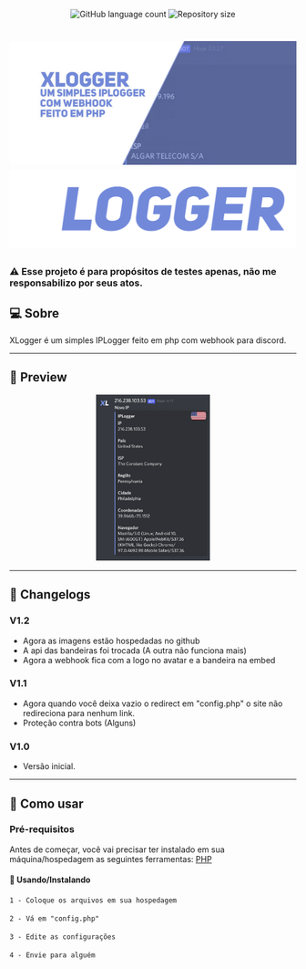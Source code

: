 
<p align="center">
  <img alt="GitHub language count" src="https://img.shields.io/github/languages/count/CT0222/XLogger?color=%2304D361">

  <img alt="Repository size" src="https://img.shields.io/github/repo-size/CT0222/XLogger">
  
 
</p>
<h1 align="center">
    <img alt="Banner" title="Banner" src="https://raw.githubusercontent.com/CT0222/XLogger/main/68747470733a2f2f692e6962622e636f2f4a79484d4c53582f32303231303832332d3233303235372e6a7067206972.jpeg"/>
    <img alt="Logo" title="Logo" src="https://raw.githubusercontent.com/CT0222/XLogger/main/20220131_123802.png"/>
</h1>

### ⚠ Esse projeto é para propósitos de testes apenas, não me responsabilizo por seus atos.

## 💻 Sobre

XLogger é um simples IPLogger feito em php com webhook para discord.

---

## 🎨 Preview

<p align="center">
  <img alt="Preview" title="Preview" src="https://raw.githubusercontent.com/CT0222/XLogger/main/Screenshot_20220131-141820_Discord-Beta.png" width="200px">
</p>

---

## 📜 Changelogs

### V1.2
- Agora as imagens estão hospedadas no github
- A api das bandeiras foi trocada (A outra não funciona mais)
- Agora a webhook fica com a logo no avatar e a bandeira na embed

### V1.1
- Agora quando você deixa vazio o redirect em "config.php" o site não redireciona para nenhum link.
- Proteção contra bots (Alguns)

### V1.0
- Versão inicial.

---

## 🚀 Como usar

### Pré-requisitos

Antes de começar, você vai precisar ter instalado em sua máquina/hospedagem as seguintes ferramentas:
[PHP](https://php.net)

#### 🎲 Usando/Instalando

```text
1 - Coloque os arquivos em sua hospedagem

2 - Vá em "config.php"

3 - Edite as configurações 

4 - Envie para alguém 
```

